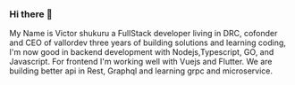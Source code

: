 ### Hi there 👋
My Name is Victor shukuru a FullStack developer living in DRC, cofonder and CEO of vallordev
three years of building solutions and learning coding, I'm now good in  backend development with
Nodejs,Typescript, GO, and Javascript. For frontend I'm working well with Vuejs and Flutter.
We are building better api in Rest, Graphql and learning grpc and microservice.

